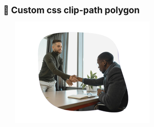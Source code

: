 
# 📐 Custom css clip-path polygon
<p align="center">
  <img src="img/Screenshot_6.png" alt="Image 1" width="430" height="325">
</p>


